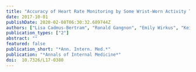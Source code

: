 ```yaml
---
title: "Accuracy of Heart Rate Monitoring by Some Wrist-Worn Activity Trackers"
date: 2017-10-01
publishDate: 2020-02-08T06:30:32.689744Z
authors: ["Lisa Cadmus-Bertram", "Ronald Gangnon", "Emily Wirkus", "Keith Thraen-Borowski", "Jessica Gorzelitz-Liebhauser"]
publication_types: ["2"]
abstract: ""
featured: false
publication_short: "*Ann. Intern. Med.*"
publication: "*Annals of Internal Medicine*"
doi:  10.7326/L17-0380
---
```


